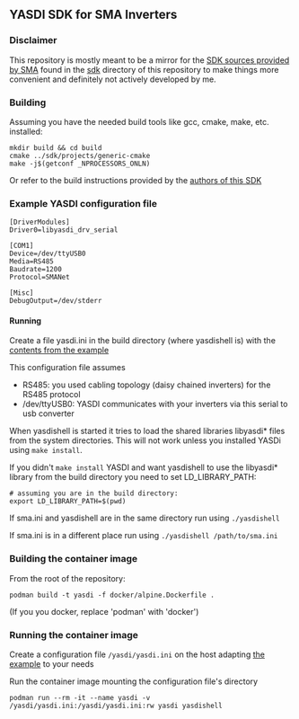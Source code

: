 ## YASDI SDK for SMA Inverters

### Disclaimer

This repository is mostly meant to be a mirror for the [SDK sources provided by SMA](https://www.sma.de/en/products/apps-software/yasdi.html) found in the [sdk](sdk)
directory of this repository to make things more convenient and definitely not actively developed by me.

### Building

Assuming you have the needed build tools like gcc, cmake, make, etc. installed:

```
mkdir build && cd build
cmake ../sdk/projects/generic-cmake
make -j$(getconf _NPROCESSORS_ONLN)
```

Or refer to the build instructions provided by the [authors of this SDK](sdk/README)

### Example YASDI configuration file

```
[DriverModules]
Driver0=libyasdi_drv_serial

[COM1]
Device=/dev/ttyUSB0
Media=RS485
Baudrate=1200
Protocol=SMANet

[Misc]
DebugOutput=/dev/stderr 
```

#### Running

Create a file yasdi.ini in the build directory (where yasdishell is) with the
[contents from the example](#example-yasdi-configuration-file)

This configuration file assumes
* RS485: you used cabling topology (daisy chained inverters) for the RS485 protocol
* /dev/ttyUSB0: YASDI communicates with your inverters via this serial to usb converter

When yasdishell is started it tries to load the shared libraries libyasdi* files from the system directories.
This will not work unless you installed YASDi using `make install`.

If you didn't `make install` YASDI and want yasdishell to use the libyasdi* library from the build directory
you need to set LD_LIBRARY_PATH:

```
# assuming you are in the build directory:
export LD_LIBRARY_PATH=$(pwd)
```

If sma.ini and yasdishell are in the same directory run using `./yasdishell`

If sma.ini is in a different place run using `./yasdishell /path/to/sma.ini`

### Building the container image

From the root of the repository:

`podman build -t yasdi -f docker/alpine.Dockerfile .`

(If you you docker, replace 'podman' with 'docker')

### Running the container image

Create a configuration file `/yasdi/yasdi.ini` on the host adapting [the example](#example-yasdi-configuration-file) to your needs

Run the container image mounting the configuration file's directory

`podman run --rm -it --name yasdi -v /yasdi/yasdi.ini:/yasdi/yasdi.ini:rw yasdi yasdishell`